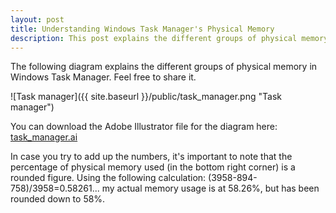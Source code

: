 ```yaml
---
layout: post
title: Understanding Windows Task Manager's Physical Memory
description: This post explains the different groups of physical memory in Windows Task Manager - Total, Cached, Available and Free memory.
---
```



The following diagram explains the different groups of physical memory in Windows Task Manager. Feel free to share it.

![Task manager]({{ site.baseurl }}/public/task_manager.png "Task manager")

You can download the Adobe Illustrator file for the diagram here: <a href="{{ site.baseurl }}/public/task_manager.ai">task_manager.ai</a>

In case you try to add up the numbers, it's important to note that the percentage of physical memory used (in the bottom right corner) is a rounded figure. Using the following calculation: (3958-894-758)/3958=0.58261... my actual memory usage is at 58.26%, but has been rounded down to 58%.


